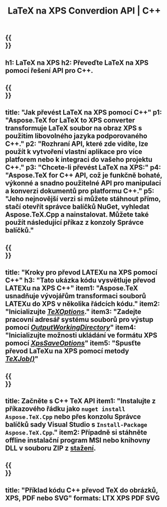 ﻿---
translation: true
template: /_templates/_conversion-child-cpp.md
title: LaTeX na XPS Converdion API | C++
description: Funkce převodu LaTeX na XPS. Integrujte tuto místní knihovnu C++ do svého projektu nebo použijte multiplatformní aplikace pro převod LaTeXu na XPS.
keywords: latex do xps api cpp, latex2xps integruje c++
url: /cpp/conversion/latex-to-xps/
family: tex
platformtag: cpp
feature: conversion
informat: LATEX
outformat: XPS
otherformats: BMP PNG JPEG TIFF SVG PDF
---

{{<section banner>}}
---
h1: LaTeX na XPS
h2: Převeďte LaTeX na XPS pomocí řešení API pro C++.
---

{{<section overview>}}
---
title: "Jak převést LaTeX na XPS pomocí C++"
p1: "Aspose.TeX for LaTeX to XPS converter transformuje LaTeX soubor na obraz XPS s použitím libovolného jazyka podporovaného C++."
p2: "Rozhraní API, které zde vidíte, lze použít k vytvoření vlastní aplikace pro více platforem nebo k integraci do vašeho projektu C++."
p3: "Chcete-li převést LaTeX na XPS:"
p4: "Aspose.TeX for C++ API, což je funkčně bohaté, výkonné a snadno použitelné API pro manipulaci a konverzi dokumentů pro platformu C++."
p5: "Jeho nejnovější verzi si můžete stáhnout přímo, stačí otevřít správce balíčků NuGet, vyhledat Aspose.TeX.Cpp a nainstalovat. Můžete také použít následující příkaz z konzoly Správce balíčků."
---

{{<section feature1>}}
---
title: "Kroky pro převod LATEXu na XPS pomocí C++"
h3: "Tato ukázka kódu vysvětluje převod LATEXu na XPS C++"
item1: "Aspose.TeX usnadňuje vývojářům transformaci souborů LATEXu do XPS v několika řádcích kódu."
item2: "Inicializujte [*TeXOptions*](https://reference.aspose.com/tex/cpp/class/aspose.te_x.te_x_options)."
item3: "Zadejte pracovní adresář systému souborů pro výstup pomocí [*OutputWorkingDirectory*](https://reference.aspose.com/tex/cpp/class/aspose.te_x.te_x_options#aa4f4ea6dab7db5ba1b40800495f16f63)"
item4: "Inicializujte možnosti ukládání ve formátu XPS pomocí [*XpsSaveOptions*](https://reference.aspose.com/tex/cpp/class/aspose.te_x.presentation.image.xps_save_options)"
item5: "Spusťte převod LaTeXu na XPS pomocí metody [*TeXJob()*](https://reference.aspose.com/tex/cpp/class/aspose.te_x.te_x_job)"
---

{{<section feature2>}}
---
title: Začněte s C++ TeX API
item1: "Instalujte z příkazového řádku jako ```nuget install Aspose.TeX.Cpp``` nebo přes konzolu Správce balíčků sady Visual Studio s ```Install-Package Aspose.TeX.Cpp```."
item2: Případně si stáhněte offline instalační program MSI nebo knihovny DLL v souboru ZIP z [stažení](https://releases.aspose.com/tex/cpp).
---

{{<section widget>}}
---
title: "Příklad kódu C++ převod TeX do obrázků, XPS, PDF nebo SVG"
formats: LTX XPS PDF SVG
---